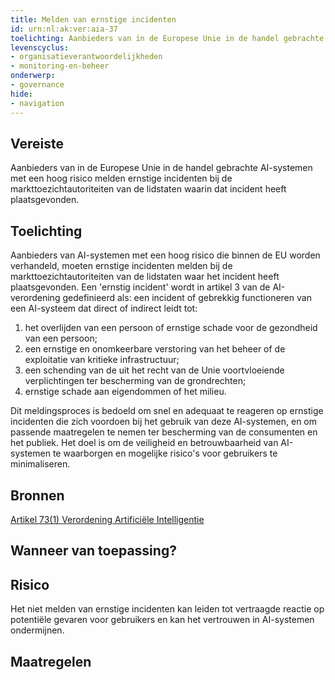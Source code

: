```yaml
---
title: Melden van ernstige incidenten
id: urn:nl:ak:ver:aia-37
toelichting: Aanbieders van in de Europese Unie in de handel gebrachte AI-systemen met een hoog risico melden ernstige incidenten bij de markttoezichtautoriteiten van de lidstaten waarin dat incident heeft plaatsgevonden.
levenscyclus:
- organisatieverantwoordelijkheden
- monitoring-en-beheer
onderwerp:
- governance
hide:
- navigation
---
```


<!-- tags -->
## Vereiste

Aanbieders van in de Europese Unie in de handel gebrachte AI-systemen met een hoog risico melden ernstige incidenten bij de markttoezichtautoriteiten van de lidstaten waarin dat incident heeft plaatsgevonden.

## Toelichting

Aanbieders van AI-systemen met een hoog risico die binnen de EU worden verhandeld, moeten ernstige incidenten melden bij de markttoezichtautoriteiten van de lidstaten waar het incident heeft plaatsgevonden.
Een 'ernstig incident' wordt in artikel 3 van de AI-verordening gedefinieerd als: een incident of gebrekkig functioneren van een AI-systeem dat direct of indirect leidt tot: 

1. het overlijden van een persoon of ernstige schade voor de gezondheid van een persoon;
2. een ernstige en onomkeerbare verstoring van het beheer of de exploitatie van kritieke infrastructuur;
3. een schending van de uit het recht van de Unie voortvloeiende verplichtingen ter bescherming van de grondrechten;
4. ernstige schade aan eigendommen of het milieu.

Dit meldingsproces is bedoeld om snel en adequaat te reageren op ernstige incidenten die zich voordoen bij het gebruik van deze AI-systemen, en om passende maatregelen te nemen ter bescherming van de consumenten en het publiek.
Het doel is om de veiligheid en betrouwbaarheid van AI-systemen te waarborgen en mogelijke risico's voor gebruikers te minimaliseren.

## Bronnen
[Artikel 73(1) Verordening Artificiële Intelligentie](https://eur-lex.europa.eu/legal-content/NL/TXT/HTML/?uri=OJ:L_202401689#d1e7117-1-1)

## Wanneer van toepassing?


## Risico
Het niet melden van ernstige incidenten kan leiden tot vertraagde reactie op potentiële gevaren voor gebruikers en kan het vertrouwen in AI-systemen ondermijnen.

## Maatregelen

<!-- list_maatregelen vereiste/aia-37-melding-ernstige-incidenten -->
